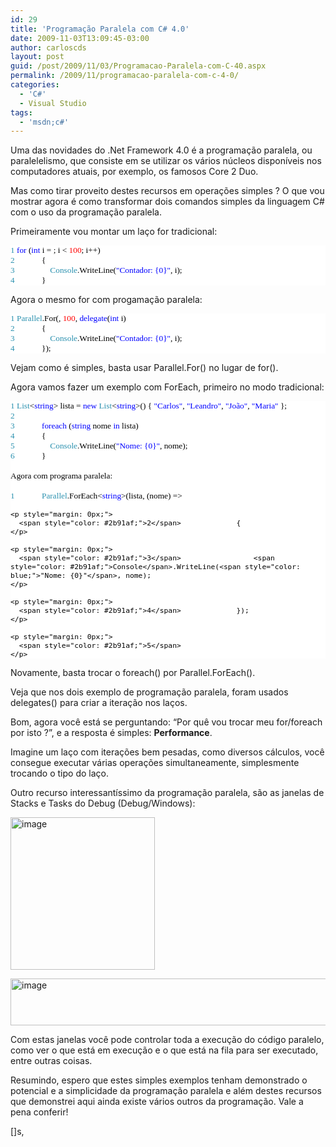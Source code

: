 ```yaml
---
id: 29
title: 'Programação Paralela com C# 4.0'
date: 2009-11-03T13:09:45-03:00
author: carloscds
layout: post
guid: /post/2009/11/03/Programacao-Paralela-com-C-40.aspx
permalink: /2009/11/programacao-paralela-com-c-4-0/
categories:
  - 'C#'
  - Visual Studio
tags:
  - 'msdn;c#'
---
```

Uma das novidades do .Net Framework 4.0 é a programação paralela, ou paralelelismo, que consiste em se utilizar os vários núcleos disponíveis nos computadores atuais, por exemplo, os famosos Core 2 Duo.

Mas como tirar proveito destes recursos em operações simples ? O que vou mostrar agora é como transformar dois comandos simples da linguagem C# com o uso da programação paralela.

Primeiramente vou montar um laço for tradicional:

<div style="font-family: consolas; background: white; color: black; font-size: 10pt;">
  <p style="margin: 0px;">
    <span style="color: #2b91af;">1</span> <span style="color: blue;">for</span> (<span style="color: blue;">int</span> i = <span style="color: red;"></span>; i < <span style="color: red;">100</span>; i++)
  </p>
  
  <p style="margin: 0px;">
    <span style="color: #2b91af;">2</span>             {
  </p>
  
  <p style="margin: 0px;">
    <span style="color: #2b91af;">3</span>                 <span style="color: #2b91af;">Console</span>.WriteLine(<span style="color: blue;">"Contador: {0}"</span>, i);
  </p>
  
  <p style="margin: 0px;">
    <span style="color: #2b91af;">4</span>             }
  </p>
</div>

Agora o mesmo for com progamação paralela:

<div style="font-family: consolas; background: white; color: black; font-size: 10pt;">
  <p style="margin: 0px;">
    <span style="color: #2b91af;">1</span> <span style="color: #2b91af;">Parallel</span>.For(<span style="color: red;"></span>, <span style="color: red;">100</span>, <span style="color: blue;">delegate</span>(<span style="color: blue;">int</span> i)
  </p>
  
  <p style="margin: 0px;">
    <span style="color: #2b91af;">2</span>             {
  </p>
  
  <p style="margin: 0px;">
    <span style="color: #2b91af;">3</span>                 <span style="color: #2b91af;">Console</span>.WriteLine(<span style="color: blue;">"Contador: {0}"</span>, i);
  </p>
  
  <p style="margin: 0px;">
    <span style="color: #2b91af;">4</span>             });
  </p>
</div>

Vejam como é simples, basta usar Parallel.For() no lugar de for().

Agora vamos fazer um exemplo com ForEach, primeiro no modo tradicional:

<div style="font-family: consolas; background: white; color: black; font-size: 10pt;">
  <p style="margin: 0px;">
    <span style="color: #2b91af;">1</span> <span style="color: #2b91af;">List</span><<span style="color: blue;">string</span>> lista = <span style="color: blue;">new</span> <span style="color: #2b91af;">List</span><<span style="color: blue;">string</span>>() { <span style="color: blue;">"Carlos"</span>, <span style="color: blue;">"Leandro"</span>, <span style="color: blue;">"João"</span>, <span style="color: blue;">"Maria"</span> };
  </p>
  
  <p style="margin: 0px;">
    <span style="color: #2b91af;">2</span> 
  </p>
  
  <p style="margin: 0px;">
    <span style="color: #2b91af;">3</span>             <span style="color: blue;">foreach</span> (<span style="color: blue;">string</span> nome <span style="color: blue;">in</span> lista)
  </p>
  
  <p style="margin: 0px;">
    <span style="color: #2b91af;">4</span>             {
  </p>
  
  <p style="margin: 0px;">
    <span style="color: #2b91af;">5</span>                 <span style="color: #2b91af;">Console</span>.WriteLine(<span style="color: blue;">"Nome: {0}"</span>, nome);
  </p>
  
  <p style="margin: 0px;">
    <span style="color: #2b91af;">6</span>             }
  </p>
  
  <p style="margin: 0px;">
     
  </p>
  
  <p style="margin: 0px;">
    Agora com programa paralela:
  </p>
  
  <p style="margin: 0px;">
     
  </p>
  
  <div style="font-family: consolas; background: white; color: black; font-size: 10pt;">
    <p style="margin: 0px;">
      <span style="color: #2b91af;">1</span>             <span style="color: #2b91af;">Parallel</span>.ForEach<<span style="color: blue;">string</span>>(lista, (nome) =>
    </p>
    
    <p style="margin: 0px;">
      <span style="color: #2b91af;">2</span>             {
    </p>
    
    <p style="margin: 0px;">
      <span style="color: #2b91af;">3</span>                 <span style="color: #2b91af;">Console</span>.WriteLine(<span style="color: blue;">"Nome: {0}"</span>, nome);
    </p>
    
    <p style="margin: 0px;">
      <span style="color: #2b91af;">4</span>             });
    </p>
    
    <p style="margin: 0px;">
      <span style="color: #2b91af;">5</span> 
    </p>
  </div>
</div>

Novamente, basta trocar o foreach() por Parallel.ForEach().

Veja que nos dois exemplo de programação paralela, foram usados delegates() para criar a iteração nos laços.

Bom, agora você está se perguntando: “Por quê vou trocar meu for/foreach por isto ?”, e a resposta é simples: **Performance**.

Imagine um laço com iterações bem pesadas, como diversos cálculos, você consegue executar várias operações simultaneamente, simplesmente trocando o tipo do laço.

Outro recurso interessantíssimo da programação paralela, são as janelas de Stacks e Tasks do Debug (Debug/Windows):

[<img style="display: inline; border: 0px;" title="image" src="http://carloscds.net/wp-content/uploads/image_thumb_6.png" border="0" alt="image" width="231" height="244" />](http://carloscds.net/wp-content/uploads/image_6.png)

[<img style="display: inline; border: 0px;" title="image" src="http://carloscds.net/wp-content/uploads/image_thumb_7.png" border="0" alt="image" width="636" height="75" />](http://carloscds.net/wp-content/uploads/image_7.png)

Com estas janelas você pode controlar toda a execução do código paralelo, como ver o que está em execução e o que está na fila para ser executado, entre outras coisas.

Resumindo, espero que estes simples exemplos tenham demonstrado o potencial e a simplicidade da programação paralela e além destes recursos que demonstrei aqui ainda existe vários outros da programação. Vale a pena conferir!

[]s,